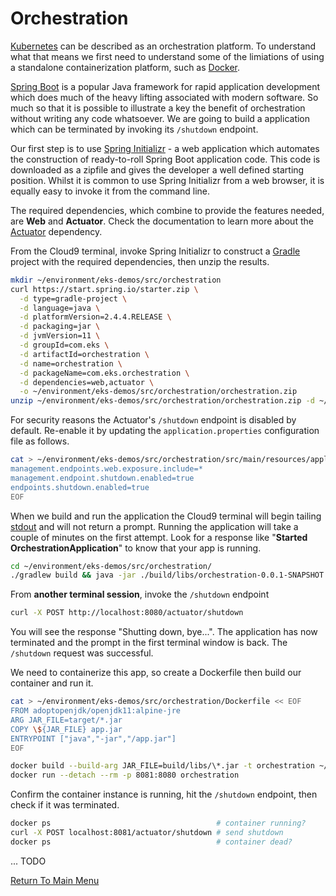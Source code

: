 # Orchestration

[Kubernetes](https://en.wikipedia.org/wiki/Kubernetes) can be described as an orchestration platform. To understand what that means we first need to understand some of the limiations of using a standalone containerization platform, such as [Docker](https://en.wikipedia.org/wiki/Docker_(software)).

[Spring Boot](https://en.wikipedia.org/wiki/Spring_Framework#Spring_Boot) is a popular Java framework for rapid application development which does much of the heavy lifting associated with modern software. So much so that it is possible to illustrate a key the benefit of orchestration without writing any code whatsoever. We are going to build a application which can be terminated by invoking its `/shutdown` endpoint.

Our first step is to use [Spring Initializr](https://start.spring.io/) - a web application which automates the construction of ready-to-roll Spring Boot application code. This code is downloaded as a zipfile and gives the developer a well defined starting position. Whilst it is common to use Spring Initializr from a web browser, it is equally easy to invoke it from the command line.

The required dependencies, which combine to provide the features needed, are **Web** and **Actuator**. Check the documentation to learn more about the [Actuator](https://docs.spring.io/spring-boot/docs/current/reference/htmlsingle/#production-ready) dependency.

From the Cloud9 terminal, invoke Spring Initializr to construct a [Gradle](https://en.wikipedia.org/wiki/Gradle) project with the required dependencies, then unzip the results.
```bash
mkdir ~/environment/eks-demos/src/orchestration
curl https://start.spring.io/starter.zip \
  -d type=gradle-project \
  -d language=java \
  -d platformVersion=2.4.4.RELEASE \
  -d packaging=jar \
  -d jvmVersion=11 \
  -d groupId=com.eks \
  -d artifactId=orchestration \
  -d name=orchestration \
  -d packageName=com.eks.orchestration \
  -d dependencies=web,actuator \
  -o ~/environment/eks-demos/src/orchestration/orchestration.zip
unzip ~/environment/eks-demos/src/orchestration/orchestration.zip -d ~/environment/eks-demos/src/orchestration/
``` 

For security reasons the Actuator's `/shutdown` endpoint is disabled by default. Re-enable it by updating the `application.properties` configuration file as follows.
```bash
cat > ~/environment/eks-demos/src/orchestration/src/main/resources/application.properties << EOF
management.endpoints.web.exposure.include=*
management.endpoint.shutdown.enabled=true
endpoints.shutdown.enabled=true
EOF
```

When we build and run the application the Cloud9 terminal will begin tailing [stdout](https://en.wikipedia.org/wiki/Standard_streams#Standard_output_(stdout)) and will not return a prompt. Running the application will take a couple of minutes on the first attempt. Look for a response like "**Started OrchestrationApplication**" to know that your app is running.
```bash
cd ~/environment/eks-demos/src/orchestration/
./gradlew build && java -jar ./build/libs/orchestration-0.0.1-SNAPSHOT.jar
```

From **another terminal session**, invoke the `/shutdown` endpoint
```bash
curl -X POST http://localhost:8080/actuator/shutdown
```

You will see the response "Shutting down, bye...". The application has now terminated and the prompt in the first terminal window is back. The `/shutdown` request was successful.

We need to containerize this app, so create a Dockerfile then build our container and run it.
```bash
cat > ~/environment/eks-demos/src/orchestration/Dockerfile << EOF
FROM adoptopenjdk/openjdk11:alpine-jre
ARG JAR_FILE=target/*.jar
COPY \${JAR_FILE} app.jar
ENTRYPOINT ["java","-jar","/app.jar"]
EOF

docker build --build-arg JAR_FILE=build/libs/\*.jar -t orchestration ~/environment/eks-demos/src/orchestration/
docker run --detach --rm -p 8081:8080 orchestration
```

Confirm the container instance is running, hit the `/shutdown` endpoint, then check if it was terminated.
```bash
docker ps                                     # container running?
curl -X POST localhost:8081/actuator/shutdown # send shutdown
docker ps                                     # container dead?
```

... TODO

[Return To Main Menu](/README.md)

